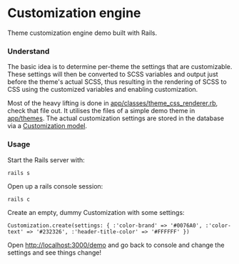 Customization engine
====================

Theme customization engine demo built with Rails.


### Understand

The basic idea is to determine per-theme the settings that are customizable. These settings will then be converted to SCSS variables and output just before the theme's actual SCSS, thus resulting in the rendering of SCSS to CSS using the customized variables and enabling customization.

Most of the heavy lifting is done in [app/classes/theme_css_renderer.rb](https://github.com/Darep/customization-engine/blob/master/app/classes/theme_css_renderer.rb), check that file out. It utilises the files of a simple demo theme in [app/themes](https://github.com/Darep/customization-engine/tree/master/app/themes). The actual customization settings are stored in the database via a [Customization model](https://github.com/Darep/customization-engine/blob/master/app/models/customization.rb).


### Usage

Start the Rails server with:

    rails s

Open up a rails console session:

    rails c

Create an empty, dummy Customization with some settings:

    Customization.create(settings: { :'color-brand' => '#0076A0', :'color-text' => '#232326', :'header-title-color' => '#FFFFFF' })

Open [http://localhost:3000/demo](http://localhost:3000/demo) and go back to console and change the settings and see things change!
